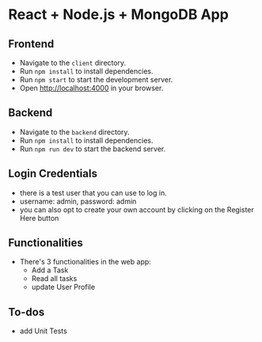 # React + Node.js + MongoDB App

## Frontend

- Navigate to the `client` directory.
- Run `npm install` to install dependencies.
- Run `npm start` to start the development server.
- Open [http://localhost:4000](http://localhost:3000) in your browser.

## Backend

- Navigate to the `backend` directory.
- Run `npm install` to install dependencies.
- Run `npm run dev` to start the backend server.

## Login Credentials
- there is a test user that you can use to log in.
- username: admin, password: admin
- you can also opt to create your own account by clicking on the Register Here button

## Functionalities
- There's 3 functionalities in the web app:
  - Add a Task
  - Read all tasks
  - update User Profile

## To-dos 
- add Unit Tests 